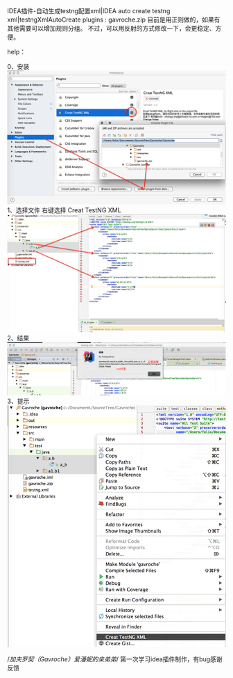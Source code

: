 IDEA插件-自动生成testng配置xml|IDEA auto create testng xml|testngXmlAutoCreate
plugins : gavroche.zip
目前是用正则做的，如果有其他需要可以增加规则分组。
不过，可以用反射的方式修改一下，会更稳定、方便。

help：

0、安装
![Image text](demo_0.png)
1、选择文件 右键选择 Creat TestNG XML
![Image text](demo_1.png)
2、结果
![Image text](demo_2.png)
3、提示
![Image text](demo_3.png)

/*加夫罗契（Gavroche）爱潘妮的亲弟弟*/
第一次学习idea插件制作，有bug感谢反馈




